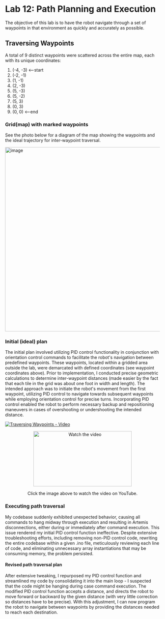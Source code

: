 # Lab 12: Path Planning and Execution

The objective of this lab is to have the robot navigate through a set of waypoints in that environment as quickly and accurately as possible.


## Traversing Waypoints
A total of 9 distinct waypoints were scattered across the entire map, each with its unique coordinates:
1. (-4, -3)    <--start
2. (-2, -1)
3. (1, -1)
4. (2, -3)
5. (5, -3)
6. (5, -2)
7. (5, 3)
8. (0, 3)
9. (0, 0)      <--end

### Grid(map) with marked waypoints
See the photo below for a diagram of the map showing the waypoints and the ideal trajectory for inter-waypoint traversal.  

<img width="600" alt="image" src="https://github.com/edake1/ECE-4160-Dake.github.io/assets/74028493/69a18795-ff30-4d3d-91e5-cb7b311374f6">  

### Initial (ideal) plan
The initial plan involved utilizing PID control functionality in conjunction with orientation control commands to facilitate the robot's navigation between predefined waypoints. These waypoints, located within a gridded area outside the lab, were demarcated with defined coordinates (see waypoint coordinates above). Prior to implementation, I conducted precise geometric calculations to determine inter-waypoint distances (made easier by the fact that each tile in the grid was about one foot in width and length). The intended approach was to initiate the robot's movement from the first waypoint, utilizing PID control to navigate towards subsequent waypoints while employing orientation control for precise turns. Incorporating PID control enabled the robot to perform necessary backup and repositioning maneuvers in cases of overshooting or undershooting the intended distance.  

[![Traversing Waypoints - Video](https://img.youtube.com/vi/FUfWmMVqh1M/0.jpg)](https://www.youtube.com/watch?v=FUfWmMVqh1M)




<div style="text-align: center;">
  <a href="https://www.youtube.com/watch?v=FUfWmMVqh1M" target="_blank">
  <img src="https://img.youtube.com/vi/FUfWmMVqh1M/0.jpg" alt="Watch the video" width="320" height="180">
</a>
  <p>Click the image above to watch the video on YouTube.</p>
</div>

### Executing path traversal
My codebase suddenly exhibited unexpected behavior, causing all commands to hang midway through execution and resulting in Artemis disconnections, either during or immediately after command execution. This issue rendered my initial PID control function ineffective. Despite extensive troubleshooting efforts, including removing non-PID control code, rewriting the entire codebase within a given .ino file, meticulously reviewing each line of code, and eliminating unnecessary array instantiations that may be consuming memory, the problem persisted.

#### Revised path traversal plan 
After extensive tweaking, I repurposed my PID control function and streamlined my code by consolidating it into the main loop - I suspected that the code might be hanging during case command execution. The modified PID control function accepts a distance, and directs the robot to move forward or backward by the given distance (with very little correction so distances have to be precise). With this adjustment, I can now program the robot to navigate between waypoints by providing the distances needed to reach each destination. 



